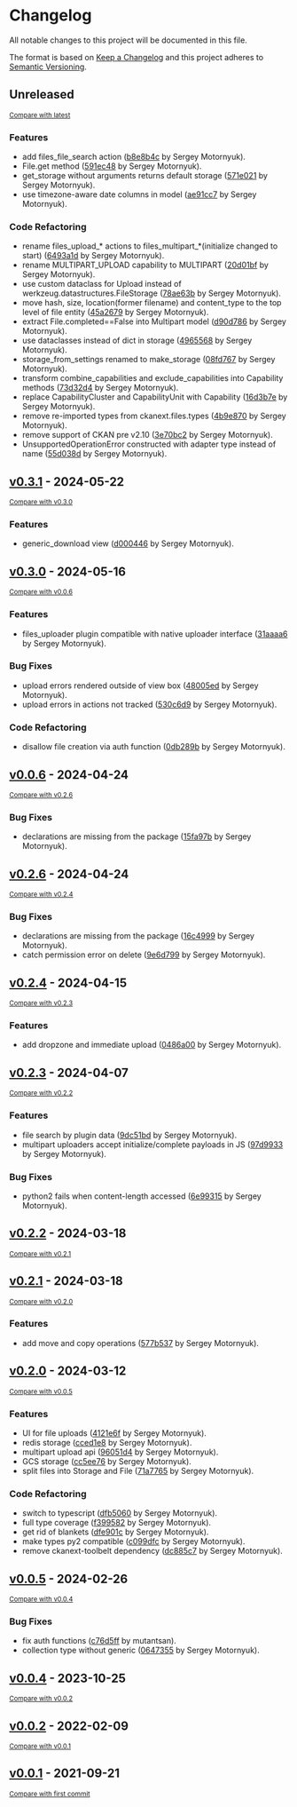 # Changelog

All notable changes to this project will be documented in this file.

The format is based on [Keep a Changelog](http://keepachangelog.com/en/1.0.0/)
and this project adheres to [Semantic Versioning](http://semver.org/spec/v2.0.0.html).

<!-- insertion marker -->
## Unreleased

<small>[Compare with latest](https://github.com/DataShades/ckanext-files/compare/v0.3.1...HEAD)</small>

### Features

- add files_file_search action ([b8e8b4c](https://github.com/DataShades/ckanext-files/commit/b8e8b4c638ce4ae1159f47e7ccd62f021550b1e5) by Sergey Motornyuk).
- File.get method ([591ec48](https://github.com/DataShades/ckanext-files/commit/591ec48d4043caf486570faa4af586b11c31f6e9) by Sergey Motornyuk).
- get_storage without arguments returns default storage ([571e021](https://github.com/DataShades/ckanext-files/commit/571e021c44c4d719431c05a837bd6336b1896249) by Sergey Motornyuk).
- use timezone-aware date columns in model ([ae91cc7](https://github.com/DataShades/ckanext-files/commit/ae91cc79ae3b5e52098232fa9dc294c72942ea0d) by Sergey Motornyuk).

### Code Refactoring

- rename files_upload_* actions to files_multipart_*(initialize changed to start) ([6493a1d](https://github.com/DataShades/ckanext-files/commit/6493a1d5cb8225346d5414914d73a8ca3b9276b7) by Sergey Motornyuk).
- rename MULTIPART_UPLOAD capability to MULTIPART ([20d01bf](https://github.com/DataShades/ckanext-files/commit/20d01bf32eb52a91f734627664a2ab265238dcdb) by Sergey Motornyuk).
- use custom dataclass for Upload instead of werkzeug.datastructures.FileStorage ([78ae63b](https://github.com/DataShades/ckanext-files/commit/78ae63b79d63c095313af6e90a5c583f6d0678d6) by Sergey Motornyuk).
- move hash, size, location(former filename) and content_type to the top level of file entity ([45a2679](https://github.com/DataShades/ckanext-files/commit/45a2679498a874ca6c2a00d154dd73a0bc394b29) by Sergey Motornyuk).
- extract File.completed==False into Multipart model ([d90d786](https://github.com/DataShades/ckanext-files/commit/d90d78684829291976a71384a49b40e66234386b) by Sergey Motornyuk).
- use dataclasses instead of dict in storage ([4965568](https://github.com/DataShades/ckanext-files/commit/4965568e22e7a36672c96a26e88e73c21f056730) by Sergey Motornyuk).
- storage_from_settings renamed to make_storage ([08fd767](https://github.com/DataShades/ckanext-files/commit/08fd76751ba1cb778a4c819613388be25bc099c6) by Sergey Motornyuk).
- transform combine_capabilities and exclude_capabilities into Capability methods ([73d32d4](https://github.com/DataShades/ckanext-files/commit/73d32d4d9f18b7e2b75fbf985eb29e73eed4183b) by Sergey Motornyuk).
- replace CapabilityCluster and CapabilityUnit with Capability ([16d3b7e](https://github.com/DataShades/ckanext-files/commit/16d3b7e39cee430e4ae2d2d48256a70827b4c26d) by Sergey Motornyuk).
- remove re-imported types from ckanext.files.types ([4b9e870](https://github.com/DataShades/ckanext-files/commit/4b9e870dcced1d3bffc39719dec8afcada96a913) by Sergey Motornyuk).
- remove support of CKAN pre v2.10 ([3e70bc2](https://github.com/DataShades/ckanext-files/commit/3e70bc27440a9c21560c50e3c744b247f2087e90) by Sergey Motornyuk).
- UnsupportedOperationError constructed with adapter type instead of name ([55d038d](https://github.com/DataShades/ckanext-files/commit/55d038d52e3dcfc09fb259122456079a197f4be8) by Sergey Motornyuk).

<!-- insertion marker -->
## [v0.3.1](https://github.com/DataShades/ckanext-files/releases/tag/v0.3.1) - 2024-05-22

<small>[Compare with v0.3.0](https://github.com/DataShades/ckanext-files/compare/v0.3.0...v0.3.1)</small>

### Features

- generic_download view ([d000446](https://github.com/DataShades/ckanext-files/commit/d0004464f12ba76aac2531f33dad72247b1a62ca) by Sergey Motornyuk).

## [v0.3.0](https://github.com/DataShades/ckanext-files/releases/tag/v0.3.0) - 2024-05-16

<small>[Compare with v0.0.6](https://github.com/DataShades/ckanext-files/compare/v0.0.6...v0.3.0)</small>

### Features

- files_uploader plugin compatible with native uploader interface ([31aaaa6](https://github.com/DataShades/ckanext-files/commit/31aaaa676c3f1a0aba2bb3a706f85deb066895fa) by Sergey Motornyuk).

### Bug Fixes

- upload errors rendered outside of view box ([48005ed](https://github.com/DataShades/ckanext-files/commit/48005ed4229110dfca43fb219ba2bff4b8c9f5ba) by Sergey Motornyuk).
- upload errors in actions not tracked ([530c6d9](https://github.com/DataShades/ckanext-files/commit/530c6d98dcdb3e923c8eb2639cfef36e1b5e6d42) by Sergey Motornyuk).

### Code Refactoring

- disallow file creation via auth function ([0db289b](https://github.com/DataShades/ckanext-files/commit/0db289bfbbc3de99c3b49fbc671009db4406ccff) by Sergey Motornyuk).

## [v0.0.6](https://github.com/DataShades/ckanext-files/releases/tag/v0.0.6) - 2024-04-24

<small>[Compare with v0.2.6](https://github.com/DataShades/ckanext-files/compare/v0.2.6...v0.0.6)</small>

### Bug Fixes

- declarations are missing from the package ([15fa97b](https://github.com/DataShades/ckanext-files/commit/15fa97b4c9fdaf6211f3e74e9cbf71eb19166a6b) by Sergey Motornyuk).

## [v0.2.6](https://github.com/DataShades/ckanext-files/releases/tag/v0.2.6) - 2024-04-24

<small>[Compare with v0.2.4](https://github.com/DataShades/ckanext-files/compare/v0.2.4...v0.2.6)</small>

### Bug Fixes

- declarations are missing from the package ([16c4999](https://github.com/DataShades/ckanext-files/commit/16c499945740facc9f8f1c301fc088bbc78a81ab) by Sergey Motornyuk).
- catch permission error on delete ([9e6d799](https://github.com/DataShades/ckanext-files/commit/9e6d799417ec842cfea5b671446a91657e5fd6c9) by Sergey Motornyuk).

## [v0.2.4](https://github.com/DataShades/ckanext-files/releases/tag/v0.2.4) - 2024-04-15

<small>[Compare with v0.2.3](https://github.com/DataShades/ckanext-files/compare/v0.2.3...v0.2.4)</small>

### Features

- add dropzone and immediate upload ([0486a00](https://github.com/DataShades/ckanext-files/commit/0486a007a3eb1178cb8e838160ac84579024fa68) by Sergey Motornyuk).

## [v0.2.3](https://github.com/DataShades/ckanext-files/releases/tag/v0.2.3) - 2024-04-07

<small>[Compare with v0.2.2](https://github.com/DataShades/ckanext-files/compare/v0.2.2...v0.2.3)</small>

### Features

- file search by plugin data ([9dc51bd](https://github.com/DataShades/ckanext-files/commit/9dc51bd9f67f58d3f77aeff0247e9eb224ea0a38) by Sergey Motornyuk).
- multipart uploaders accept initialize/complete payloads in JS ([97d9933](https://github.com/DataShades/ckanext-files/commit/97d9933f69dd4fe4053912c75ba3db41e44c34e2) by Sergey Motornyuk).

### Bug Fixes

- python2 fails when content-length accessed ([6e99315](https://github.com/DataShades/ckanext-files/commit/6e993154d6988d3d144dad0790e9860daa0ab2b6) by Sergey Motornyuk).

## [v0.2.2](https://github.com/DataShades/ckanext-files/releases/tag/v0.2.2) - 2024-03-18

<small>[Compare with v0.2.1](https://github.com/DataShades/ckanext-files/compare/v0.2.1...v0.2.2)</small>

## [v0.2.1](https://github.com/DataShades/ckanext-files/releases/tag/v0.2.1) - 2024-03-18

<small>[Compare with v0.2.0](https://github.com/DataShades/ckanext-files/compare/v0.2.0...v0.2.1)</small>

### Features

- add move and copy operations ([577b537](https://github.com/DataShades/ckanext-files/commit/577b5377474afbdc9293655127dacdd4bc325b5b) by Sergey Motornyuk).

## [v0.2.0](https://github.com/DataShades/ckanext-files/releases/tag/v0.2.0) - 2024-03-12

<small>[Compare with v0.0.5](https://github.com/DataShades/ckanext-files/compare/v0.0.5...v0.2.0)</small>

### Features

- UI for file uploads ([4121e6f](https://github.com/DataShades/ckanext-files/commit/4121e6f530bfe7cf8bd77759a15e9e859886aa7c) by Sergey Motornyuk).
- redis storage ([cced1e8](https://github.com/DataShades/ckanext-files/commit/cced1e898666b14fd4f536405d42800cefa28640) by Sergey Motornyuk).
- multipart upload api ([96051d4](https://github.com/DataShades/ckanext-files/commit/96051d4b8449e6b7f96bf8e05a3860d972624326) by Sergey Motornyuk).
- GCS storage ([cc5ee76](https://github.com/DataShades/ckanext-files/commit/cc5ee76825748ea4988603c409a558d68bcb7434) by Sergey Motornyuk).
- split files into Storage and File ([71a7765](https://github.com/DataShades/ckanext-files/commit/71a7765304486f637a1d34b71c500a1bc8aaae04) by Sergey Motornyuk).

### Code Refactoring

- switch to typescript ([dfb5060](https://github.com/DataShades/ckanext-files/commit/dfb5060e1308c7de9600b0ac4f31aa7ee1bdbc10) by Sergey Motornyuk).
- full type coverage ([f399582](https://github.com/DataShades/ckanext-files/commit/f399582e2e9a6b6d612823b29709f52aaf45e887) by Sergey Motornyuk).
- get rid of blankets ([dfe901c](https://github.com/DataShades/ckanext-files/commit/dfe901c52b07111799793a7af7c37d0f9a024364) by Sergey Motornyuk).
- make types py2 compatible ([c099dfc](https://github.com/DataShades/ckanext-files/commit/c099dfc00534f11ab927406749e6503b509469a7) by Sergey Motornyuk).
- remove ckanext-toolbelt dependency ([dc885c7](https://github.com/DataShades/ckanext-files/commit/dc885c7a36e5f1d2103a58c7a4e5882e40bc7e77) by Sergey Motornyuk).

## [v0.0.5](https://github.com/DataShades/ckanext-files/releases/tag/v0.0.5) - 2024-02-26

<small>[Compare with v0.0.4](https://github.com/DataShades/ckanext-files/compare/v0.0.4...v0.0.5)</small>

### Bug Fixes

- fix auth functions ([c76d5ff](https://github.com/DataShades/ckanext-files/commit/c76d5ffc0bde5731eb820bf9f4fb262965be5120) by mutantsan).
- collection type without generic ([0647355](https://github.com/DataShades/ckanext-files/commit/064735521fc9d704676e40f6199cbc6d1eefd208) by Sergey Motornyuk).

## [v0.0.4](https://github.com/DataShades/ckanext-files/releases/tag/v0.0.4) - 2023-10-25

<small>[Compare with v0.0.2](https://github.com/DataShades/ckanext-files/compare/v0.0.2...v0.0.4)</small>

## [v0.0.2](https://github.com/DataShades/ckanext-files/releases/tag/v0.0.2) - 2022-02-09

<small>[Compare with v0.0.1](https://github.com/DataShades/ckanext-files/compare/v0.0.1...v0.0.2)</small>

## [v0.0.1](https://github.com/DataShades/ckanext-files/releases/tag/v0.0.1) - 2021-09-21

<small>[Compare with first commit](https://github.com/DataShades/ckanext-files/compare/d57d17e412821d56a9f5262636be89311e8050fc...v0.0.1)</small>
